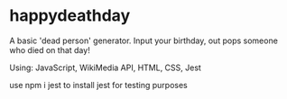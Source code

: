 # happydeathday

A basic 'dead person' generator. Input your birthday, out pops someone who died on that day!

Using: JavaScript, WikiMedia API, HTML, CSS, Jest

use npm i jest to install jest for testing purposes
